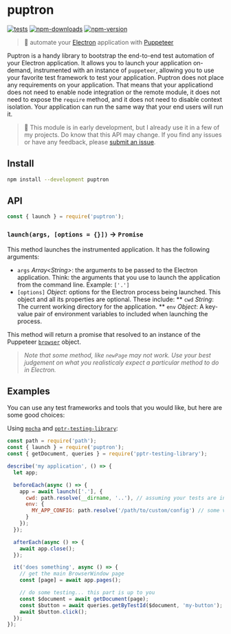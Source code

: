 # puptron

[![tests][test.svg]][test.link]
[![npm-downloads][npm-downloads.svg]][npm.link]
[![npm-version][npm-version.svg]][npm.link]

[test.svg]: https://github.com/catdad/puptron/workflows/test/badge.svg
[test.link]: https://github.com/catdad/puptron/actions?query=workflow%3Atest
[npm-downloads.svg]: https://img.shields.io/npm/dm/puptron.svg
[npm.link]: https://www.npmjs.com/package/puptron
[npm-version.svg]: https://img.shields.io/npm/v/puptron.svg

> 🐶 automate your [Electron](https://www.electronjs.org/) application with [Puppeteer](https://pptr.dev/)

Puptron is a handy library to bootstrap the end-to-end test automation of your Electron application. It allows you to launch your application on-demand, instrumented with an instance of `puppeteer`, allowing you to use your favorite test framework to test your application. Puptron does not place any requirements on your application. That means that your applicationd does not need to enable node integration or the remote module, it does not need to expose the `require` method, and it does not need to disable context isolation. Your application can run the same way that your end users will run it.

> 🚨 This module is in early development, but I already use it in a few of my projects. Do know that this API may change. If you find any issues or have any feedback, please [submit an issue](https://github.com/catdad/puptron/issues/new).

## Install

```bash
npm install --development puptron
```

## API

```javascript
const { launch } = require('puptron');
```

### `launch(args, [options = {}])` → `Promise`

This method launches the instrumented application. It has the following arguments:
* `args` _Array&lt;String&gt;_: the arguments to be passed to the Electron application. Think: the arguments that you use to launch the application from the command line. Example: `['.']`
* `[options]` _Object_: options for the Electron process being launched. This object and all its properties are optional. These include:
  ** `cwd` _String_: The current working directory for the application.
  ** `env` _Object_: A key-value pair of environment variables to included when launching the process.

This method will return a promise that resolved to an instance of the Puppeteer [`browser`](https://pptr.dev/#?product=Puppeteer&version=v5.2.1&show=api-class-browser) object.

> _Note that some method, like `newPage` may not work. Use your best judgement on what you realisticaly expect a particular method to do in Electron._

## Examples

You can use any test frameworks and tools that you would like, but here are some good choices:

Using [`mocha`](https://mochajs.org/) and [`pptr-testing-library`](https://github.com/testing-library/pptr-testing-library):

```javascript
const path = require('path');
const { launch } = require('puptron');
const { getDocument, queries } = require('pptr-testing-library');

describe('my application', () => {
  let app;

  beforeEach(async () => {
    app = await launch(['.'], {
      cwd: path.resolve(__dirname, '..'), // assuming your tests are in /test
      env: {
        MY_APP_CONFIG: path.resolve('/path/to/custom/config') // some variable your app uses
      }
    });
  });

  afterEach(async () => {
    await app.close();
  });

  it('does something', async () => {
    // get the main BrowserWindow page
    const [page] = await app.pages();

    // do some testing... this part is up to you
    const $document = await getDocument(page);
    const $button = await queries.getByTestId($document, 'my-button');
    await $button.click();
  });
});
```
